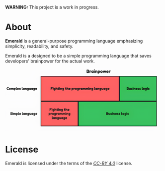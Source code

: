 **WARNING:** This project is a work in progress.

# About

**Emerald** is a general-purpose programming language emphasizing simplicity, readability, and safety.

Emerald is a designed to be a simple programming language that saves developers' brainpower for the actual work.

![Visualization: a complex programming language vs a simple one](./etc/media/complex-vs-simple-productivity.png)

# License

Emerald is licensed under the terms of the [*CC-BY 4.0*](./etc/LICENSE.txt) license.
